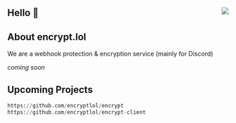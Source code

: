 ## Hello 👋 <img align=right src="https://avatars.githubusercontent.com/u/122129525?s=400&u=32d0d986e518a632cf059f8f7ab6a19823c5b020&v=4"/>

<h2 align>About encrypt.lol</h2>

We are a webhook protection & encryption service (mainly for Discord)

*coming soon*

<h2>Upcoming Projects</h2>

```py
https://github.com/encryptlol/encrypt
https://github.com/encryptlol/encrypt-client
```
